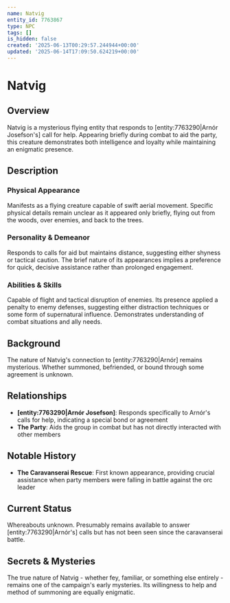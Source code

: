 ```yaml
---
name: Natvig
entity_id: 7763867
type: NPC
tags: []
is_hidden: false
created: '2025-06-13T00:29:57.244944+00:00'
updated: '2025-06-14T17:09:50.624219+00:00'
---
```


# Natvig

## Overview
Natvig is a mysterious flying entity that responds to [entity:7763290|Arnór Josefson's] call for help. Appearing briefly during combat to aid the party, this creature demonstrates both intelligence and loyalty while maintaining an enigmatic presence.

## Description
### Physical Appearance
Manifests as a flying creature capable of swift aerial movement. Specific physical details remain unclear as it appeared only briefly, flying out from the woods, over enemies, and back to the trees.

### Personality & Demeanor
Responds to calls for aid but maintains distance, suggesting either shyness or tactical caution. The brief nature of its appearances implies a preference for quick, decisive assistance rather than prolonged engagement.

### Abilities & Skills
Capable of flight and tactical disruption of enemies. Its presence applied a penalty to enemy defenses, suggesting either distraction techniques or some form of supernatural influence. Demonstrates understanding of combat situations and ally needs.

## Background
The nature of Natvig's connection to [entity:7763290|Arnór] remains mysterious. Whether summoned, befriended, or bound through some agreement is unknown.

## Relationships
- **[entity:7763290|Arnór Josefson]**: Responds specifically to Arnór's calls for help, indicating a special bond or agreement
- **The Party**: Aids the group in combat but has not directly interacted with other members

## Notable History
- **The Caravanserai Rescue**: First known appearance, providing crucial assistance when party members were falling in battle against the orc leader

## Current Status
Whereabouts unknown. Presumably remains available to answer [entity:7763290|Arnór's] calls but has not been seen since the caravanserai battle.

## Secrets & Mysteries
The true nature of Natvig - whether fey, familiar, or something else entirely - remains one of the campaign's early mysteries. Its willingness to help and method of summoning are equally enigmatic.